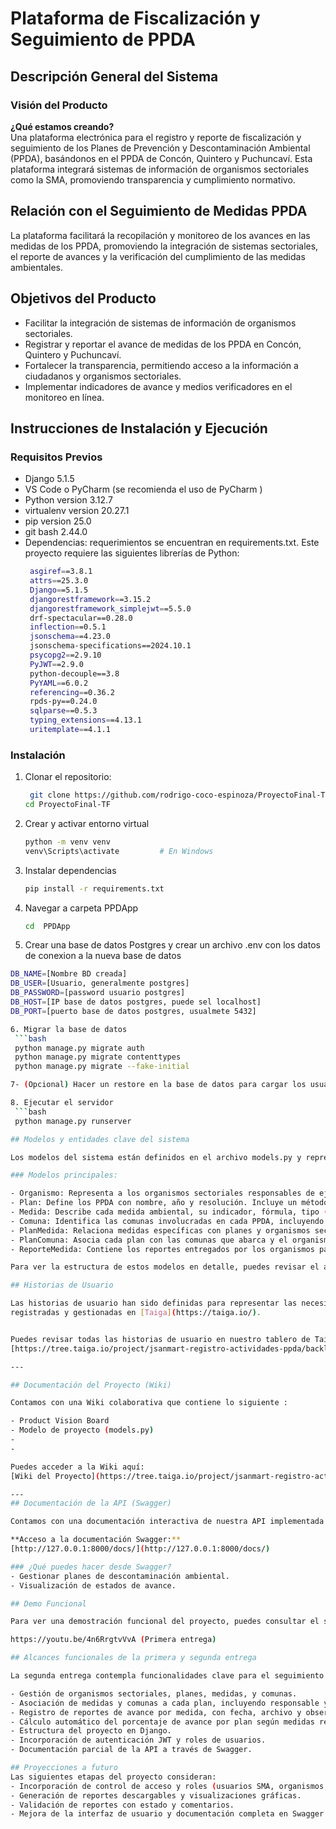 
# Plataforma de Fiscalización y Seguimiento de PPDA
## Descripción General del Sistema 
### Visión del Producto
**¿Qué estamos creando?**  
Una plataforma electrónica para el registro y reporte de fiscalización y seguimiento de los Planes de Prevención y Descontaminación Ambiental (PPDA), basándonos en el PPDA de Concón, Quintero y Puchuncaví. Esta plataforma integrará sistemas de información de organismos sectoriales como la SMA, promoviendo transparencia y cumplimiento normativo.

## Relación con el Seguimiento de Medidas PPDA

La plataforma facilitará la recopilación y monitoreo de los avances en las medidas de los PPDA, promoviendo la integración de sistemas sectoriales, el reporte de avances y la verificación del cumplimiento de las medidas ambientales.

## Objetivos del Producto
- Facilitar la integración de sistemas de información de organismos sectoriales.
- Registrar y reportar el avance de medidas de los PPDA en Concón, Quintero y Puchuncaví.
- Fortalecer la transparencia, permitiendo acceso a la información a ciudadanos y organismos sectoriales.
- Implementar indicadores de avance y medios verificadores en el monitoreo en línea.

## Instrucciones de Instalación y Ejecución

### Requisitos Previos
- Django 5.1.5
- VS Code o PyCharm (se recomienda el uso de PyCharm )
- Python version 3.12.7
- virtualenv version 20.27.1
- pip version 25.0
- git bash 2.44.0
- Dependencias: requerimientos se encuentran en requirements.txt. Este proyecto requiere las siguientes librerías de Python:
  ```bash
   asgiref==3.8.1
   attrs==25.3.0
   Django==5.1.5
   djangorestframework==3.15.2
   djangorestframework_simplejwt==5.5.0
   drf-spectacular==0.28.0
   inflection==0.5.1
   jsonschema==4.23.0
   jsonschema-specifications==2024.10.1
   psycopg2==2.9.10
   PyJWT==2.9.0
   python-decouple==3.8
   PyYAML==6.0.2
   referencing==0.36.2
   rpds-py==0.24.0
   sqlparse==0.5.3
   typing_extensions==4.13.1
   uritemplate==4.1.1
  ```

### Instalación
1. Clonar el repositorio:
   ```bash
    git clone https://github.com/rodrigo-coco-espinoza/ProyectoFinal-TF.git
   cd ProyectoFinal-TF
   
2. Crear y activar entorno virtual
   ```bash
   python -m venv venv
   venv\Scripts\activate         # En Windows
   
3. Instalar dependencias
   ```bash
   pip install -r requirements.txt

4. Navegar a carpeta PPDApp
   ```bash
   cd  PPDApp

5. Crear una base de datos Postgres y crear un archivo .env con los datos de conexion a la nueva base de datos
  ```bash
  DB_NAME=[Nombre BD creada]
  DB_USER=[Usuario, generalmente postgres]
  DB_PASSWORD=[password usuario postgres]
  DB_HOST=[IP base de datos postgres, puede sel localhost]
  DB_PORT=[puerto base de datos postgres, usualmete 5432]

6. Migrar la base de datos
   ```bash
   python manage.py migrate auth  
   python manage.py migrate contenttypes
   python manage.py migrate --fake-initial

7- (Opcional) Hacer un restore en la base de datos para cargar los usuarios de prueba con sus permisos listos para probar la aplicacion. Hay que usar el archivo dump-usuarios.sql

8. Ejecutar el servidor
   ```bash
   python manage.py runserver

## Modelos y entidades clave del sistema

Los modelos del sistema están definidos en el archivo models.py y representan las entidades fundamentales para el registro, seguimiento y reporte de las medidas establecidas en los Planes de Prevención y Descontaminación Atmosférica (PPDA). Estas entidades permiten organizar la información por planes, medidas, organismos sectoriales responsables, comunas afectadas y reportes asociados.

### Modelos principales:

- Organismo: Representa a los organismos sectoriales responsables de ejecutar y reportar medidas. Contiene campos como nombre, sigla, descripción, RUT y dirección.
- Plan: Define los PPDA con nombre, año y resolución. Incluye un método para calcular el porcentaje de avance del plan según los reportes vinculados.
- Medida: Describe cada medida ambiental, su indicador, fórmula, tipo (regulatoria o no regulatoria), frecuencia de reporte y medios de verificación.
- Comuna: Identifica las comunas involucradas en cada PPDA, incluyendo nombre, región y provincia.
- PlanMedida: Relaciona medidas específicas con planes y organismos sectoriales, y permite registrar el año de ejecución.
- PlanComuna: Asocia cada plan con las comunas que abarca y el organismo responsable en cada caso.
- ReporteMedida: Contiene los reportes entregados por los organismos para cada medida, incluyendo fecha, archivo de respaldo y observaciones.

 Para ver la estructura de estos modelos en detalle, puedes revisar el archivo models.py.
 
## Historias de Usuario

Las historias de usuario han sido definidas para representar las necesidades y funcionalidades clave del sistema desde la perspectiva de los distintos usuarios. Estas se encuentran 
registradas y gestionadas en [Taiga](https://taiga.io/).


Puedes revisar todas las historias de usuario en nuestro tablero de Taiga:  
[https://tree.taiga.io/project/jsanmart-registro-actividades-ppda/backlog)

---

## Documentación del Proyecto (Wiki)

Contamos con una Wiki colaborativa que contiene lo siguiente :

- Product Vision Board
- Modelo de proyecto (models.py)
- 
- 

Puedes acceder a la Wiki aquí:  
[Wiki del Proyecto](https://tree.taiga.io/project/jsanmart-registro-actividades-ppda/wiki/home)

---
## Documentación de la API (Swagger)

Contamos con una documentación interactiva de nuestra API implementada con Swagger, la cual permite visualizar los endpoints disponibles, sus métodos, parámetros y respuestas esperadas.

**Acceso a la documentación Swagger:**  
[http://127.0.0.1:8000/docs/](http://127.0.0.1:8000/docs/)  

### ¿Qué puedes hacer desde Swagger?
- Gestionar planes de descontaminación ambiental.
- Visualización de estados de avance.

## Demo Funcional

Para ver una demostración funcional del proyecto, puedes consultar el siguiente enlace al video de YouTube:

 https://youtu.be/4n6RrgtvVvA (Primera entrega)

## Alcances funcionales de la primera y segunda entrega

La segunda entrega contempla funcionalidades clave para el seguimiento de los Planes de Prevención y Descontaminación Atmosférica (PPDA), incluyendo:

- Gestión de organismos sectoriales, planes, medidas, y comunas.
- Asociación de medidas y comunas a cada plan, incluyendo responsable y periodo de ejecución.
- Registro de reportes de avance por medida, con fecha, archivo y observaciones.
- Cálculo automático del porcentaje de avance por plan según medidas reportadas.
- Estructura del proyecto en Django.
- Incorporación de autenticación JWT y roles de usuarios.
- Documentación parcial de la API a través de Swagger.

## Proyecciones a futuro
Las siguientes etapas del proyecto consideran:
- Incorporación de control de acceso y roles (usuarios SMA, organismos, público).
- Generación de reportes descargables y visualizaciones gráficas.
- Validación de reportes con estado y comentarios.
- Mejora de la interfaz de usuario y documentación completa en Swagger.


